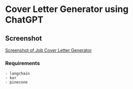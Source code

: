 # Cover Letter Generator using ChatGPT

## Screenshot
[Screenshot of Job Cover Letter Generator](.\demo_coverletter_generator.png)

### Requirements
```
- langchain
- kor
- pinecone
```
